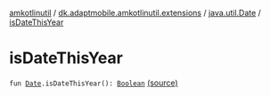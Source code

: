 [amkotlinutil](../../index.md) / [dk.adaptmobile.amkotlinutil.extensions](../index.md) / [java.util.Date](index.md) / [isDateThisYear](./is-date-this-year.md)

# isDateThisYear

`fun `[`Date`](https://developer.android.com/reference/java/util/Date.html)`.isDateThisYear(): `[`Boolean`](https://kotlinlang.org/api/latest/jvm/stdlib/kotlin/-boolean/index.html) [(source)](https://github.com/adaptmobile-organization/amkotlinutil/tree/master/amkotlinutil/amkotlinutil/src/main/java/dk/adaptmobile/amkotlinutil/extensions/DateExtensions.kt#L33)